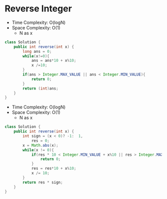 # Reverse Integer

- Time Complexity: O(logN)
- Space Complexity: O(1)
  - N as x

```java
class Solution {
    public int reverse(int x) {
        long ans = 0;
        while(x!=0){
            ans = ans*10 + x%10;
            x /=10;
        }
        if(ans > Integer.MAX_VALUE || ans < Integer.MIN_VALUE){
            return 0;
        }
        return (int)ans;
    }
}
```

- Time Complexity: O(logN)
- Space Complexity: O(1)
  - N as x

```java
class Solution {
    public int reverse(int x) {
        int sign = (x < 0)? -1:  1,
            res = 0;
        x = Math.abs(x);
        while(x != 0){
            if(res * 10 < Integer.MIN_VALUE + x%10 || res > Integer.MAX_VALUE/10){
                return 0;
            }
            res = res*10 + x%10;
            x /= 10;
        }
        return res * sign;
    }
}
```
